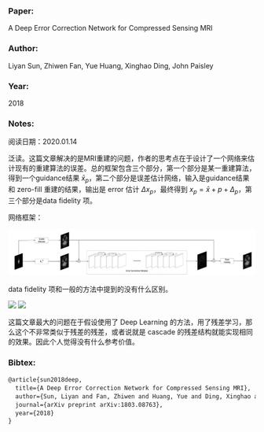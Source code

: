 ### Paper:

A Deep Error Correction Network for Compressed Sensing MRI

### Author:

Liyan Sun, Zhiwen Fan, Yue Huang, Xinghao Ding, John Paisley

### Year:

2018

### Notes:

阅读日期：2020.01.14

泛读。这篇文章解决的是MRI重建的问题，作者的思考点在于设计了一个网络来估计现有的重建算法的误差。总的框架包含三个部分，第一个部分是某一重建算法，得到一个guidance结果 $\bar{x}_p$，第二个部分是误差估计网络，输入是guidance结果和 zero-fill 重建的结果，输出是 error 估计 $\Delta x_p$，最终得到 $x_p= \bar{x}+p + \Delta_p$，第三个部分是data fidelity 项。

网络框架：

<img src="https://raw.githubusercontent.com/Theodore-PKU/pictures/master/%E6%88%AA%E5%B1%8F2020-01-14%E4%B8%8B%E5%8D%884.16.04.png"/>

data fidelity 项和一般的方法中提到的没有什么区别。

<img src="http://latex.codecogs.com/svg.latex? \hat{x}=\arg \min \left\|F_{u} x-y\right\|_{2}^{2}+\alpha\left\|x-\left(\bar{x}_{p}+f_{\theta}\left(\mathcal{Z}(y), \bar{x}_{p}\right)\right)\right\|_{2}^{2}"  border="0"/>

<img src="http://latex.codecogs.com/svg.latex? \hat{x}=F^{H} \frac{F_{u}^{H} y+\alpha F\left(\bar{x}_{p}+f_{\theta}\left(\mathcal{Z}(y), \bar{x}_{p}\right)\right)}{F F_{u}^{H} F_{u} F^{H}+\alpha I}" border="0"/>

这篇文章最大的问题在于假设使用了 Deep Learning 的方法，用了残差学习，那么这个不非常类似于残差的残差，或者说就是 cascade 的残差结构就能实现相同的效果。因此个人觉得没有什么参考价值。

### Bibtex:

```latex
@article{sun2018deep,
  title={A Deep Error Correction Network for Compressed Sensing MRI},
  author={Sun, Liyan and Fan, Zhiwen and Huang, Yue and Ding, Xinghao and Paisley, John},
  journal={arXiv preprint arXiv:1803.08763},
  year={2018}
}
```

